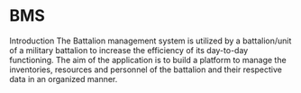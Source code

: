 # BMS
Introduction
The Battalion management system is utilized by a battalion/unit of a military battalion to
increase the efficiency of its day-to-day functioning. The aim of the application is to build a
platform to manage the inventories, resources and personnel of the battalion and their respective
data in an organized manner.

